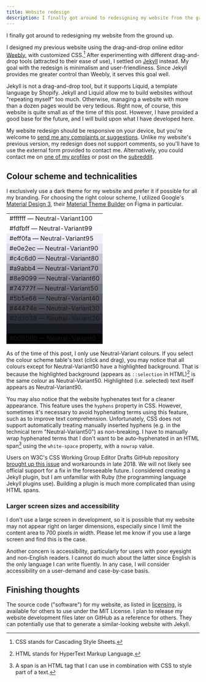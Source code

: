 ```yaml
---
title: Website redesign
description: I finally got around to redesigning my website from the ground up.
---
```


I finally got around to redesigning my website from the ground up.

I designed my previous website using the drag-and-drop online editor <a href="https://weebly.com/" target="_blank">Weebly</a>, with customized CSS.[^1] After experimenting with different drag-and-drop tools (attracted to their ease of use), I settled on <a href="https://jekyllrb.com/" target="_blank">Jekyll</a> instead. My goal with the redesign is minimalism and user-friendliness. Since Jekyll provides me greater control than Weebly, it serves this goal well.

Jekyll is not a drag-and-drop tool, but it supports Liquid, a template language by Shopify. Jekyll and Liquid allow me to build websites without "repeating myself" too much. Otherwise, managing a website with more than a dozen pages would be very tedious. Right now, of course, this website is quite small as of the time of this post. However, I have provided a good base for the future, and I will build upon what I have developed here.

My website redesign should be responsive on your device, but you're welcome to <a href="{{ site.contact.url }}" target="{{ site.contact.target }}">send me any complaints or suggestions</a>. Unlike my website's previous version, my redesign does not support comments, so you'll have to use the external form provided to contact me. Alternatively, you could contact me on [one of my profiles](/profiles/) or post on the <a href="https://www.reddit.com/r/SchizoidNightmares/" target="_blank">subreddit</a>.

## Colour scheme and technicalities
I exclusively use a dark theme for my website and prefer it if possible for all my branding. For choosing the right colour scheme, I utilized Google's <a href="https://m3.material.io/" target="_blank">Material Design 3</a>, their <a href="https://www.figma.com/community/plugin/1034969338659738588/Material-Theme-Builder" target="_blank">Material Theme Builder</a> on Figma in particular.

<table class="floatLeft center small borderless compact">
    <tr><td class="darkText" style="background: #ffffff">#ffffff — Neutral-Variant100</td></tr>
    <tr><td class="darkText" style="background: #fdfbff">#fdfbff — Neutral-Variant99</td></tr>
    <tr><td class="darkText" style="background: #eff0fa">#eff0fa — Neutral-Variant95</td></tr>
    <tr><td class="darkText" style="background: #e0e2ec">#e0e2ec — Neutral-Variant90</td></tr>
    <tr><td class="darkText" style="background: #c4c6d0">#c4c6d0 — Neutral-Variant80</td></tr>
    <tr><td class="darkText" style="background: #a9abb4">#a9abb4 — Neutral-Variant70</td></tr>
    <tr><td class="darkText" style="background: #8e9099">#8e9099 — Neutral-Variant60</td></tr>
    <tr><td style="background: #74777f">#74777f — Neutral-Variant50</td></tr>
    <tr><td style="background: #5b5e66">#5b5e66 — Neutral-Variant40</td></tr>
    <tr><td style="background: #44474e">#44474e — Neutral-Variant30</td></tr>
    <tr><td style="background: #2d3038">#2d3038 — Neutral-Variant20</td></tr>
    <tr><td style="background: #181c22">#181c22 — Neutral-Variant10</td></tr>
    <tr><td style="background: #000000">#000000 — Neutral-Variant0</td></tr>
</table>

As of the time of this post, I only use <span class="nbText">Neutral-Variant</span> colours. If you select the colour scheme table's text (click and drag), you may notice that all colours except for <span class="nbText">Neutral-Variant50</span> have a highlighted background. That is because the highlighted background (appears as ```::selection``` in HTML)[^2] is the same colour as <span class="nbText">Neutral-Variant50</span>. Highlighted (i.e. selected) text itself appears as <span class="nbText">Neutral-Variant90</span>.

You may also notice that the website hyphenates text for a cleaner appearance. This feature uses the ```hyphens``` property in CSS. However, sometimes it's necessary to avoid hyphenating terms using this feature, such as to improve text comprehension. Unfortunately, CSS does not support automatically treating manually inserted hyphens (e.g. in the technical term "<span class="nbText">Neutral-Variant50</span>") as non-breaking. I have to manually wrap hyphenated terms that I don't want to be auto-hyphenated in an HTML span[^3] using the ```white-space``` property, with a ```nowrap``` value.

Users on W3C's CSS Working Group Editor Drafts GitHub repository <a href="https://github.com/w3c/csswg-drafts/issues/3434" target="_blank">brought up this issue</a> and workarounds in late 2018. We will not likely see official support for a fix in the foreseeable future. I considered creating a Jekyll plugin, but I am unfamiliar with Ruby (the programming language Jekyll plugins use). Building a plugin is much more complicated than using HTML spans.

### Larger screen sizes and accessibility
I don't use a large screen in development, so it is possible that my website may not appear right on larger dimensions, especially since I limit the content area to 700 pixels in width. Please let me know if you use a large screen and find this is the case.

Another concern is accessibility, particularly for users with poor eyesight and non-English readers. I cannot do much about the latter since English is the only language I can write fluently. In any case, I will consider accessibility on a user-demand and case-by-case basis.

## Finishing thoughts
The source code ("software") for my website, as listed in [licensing](/licensing/), is available for others to use under the MIT License. I plan to release my website development files later on GitHub as a reference for others. They can potentially use that to generate a similar-looking website with Jekyll.

[^1]: CSS stands for Cascading Style Sheets.
[^2]: HTML stands for HyperText Markup Language.
[^3]: A span is an HTML tag that I can use in combination with CSS to style part of a text.